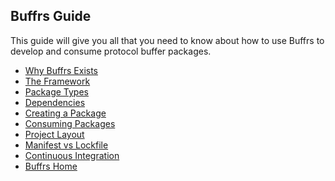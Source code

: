 ## Buffrs Guide

This guide will give you all that you need to know about how to use
Buffrs to develop and consume protocol buffer packages.

* [Why Buffrs Exists](./why-buffrs-exists.md)
* [The Framework](./the-framework.md)
* [Package Types](./package-types.md)
* [Dependencies](./dependencies.md)
* [Creating a Package](./creating-a-new-package.md)
* [Consuming Packages](./consuming-packages.md)
* [Project Layout](./project-layout.md)
* [Manifest vs Lockfile](./manifest-vs-lockfile.md)
* [Continuous Integration](./continuous-integration.md)
* [Buffrs Home](./buffrs-home.md)
